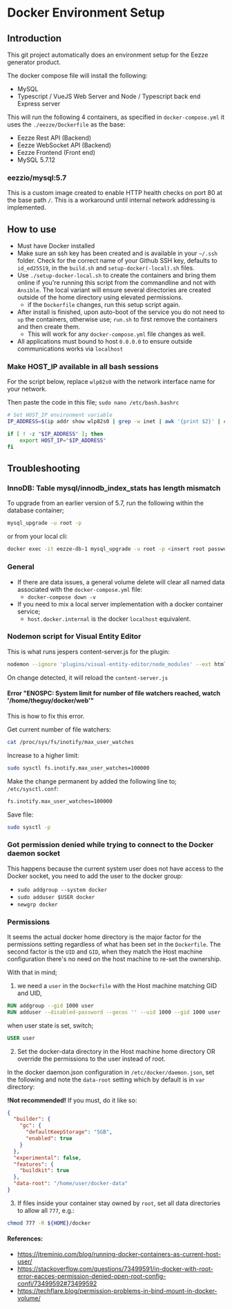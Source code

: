 # Docker Environment Setup

## Introduction

This git project automatically does an environment setup for the Eezze generator product.

The docker compose file will install the following:

- MySQL
- Typescript / VueJS Web Server and Node / Typescript back end Express server

This will run the following 4 containers, as specified in `docker-compose.yml` it uses the `./eezze/Dockerfile` as the base:

- Eezze Rest API (Backend)
- Eezze WebSocket API (Backend)
- Eezze Frontend (Front end)
- MySQL 5.7.12

### eezzio/mysql:5.7

This is a custom image created to enable HTTP health checks on port 80 at the base path `/`. This is a workaround until internal network addressing is implemented.

## How to use

- Must have Docker installed
- Make sure an ssh key has been created and is available in your `~/.ssh` folder. Check for the correct name of your Github SSH key, defaults to `id_ed25519`,  in the `build.sh` and `setup-docker(-local).sh` files.
- Use `./setup-docker-local.sh` to create the containers and bring them online if you're running this script from the commandline and not with `Ansible`. The local variant will ensure several directories are created outside of the home directory using elevated permissions.
  - if the `Dockerfile` changes, run this setup script again.
- After install is finished, upon auto-boot of the service you do not need to `up` the containers, otherwise use; `run.sh` to first remove the containers and then create them.
  - This will work for any `docker-compose.yml` file changes as well.
- All applications must bound to host ``0.0.0.0`` to ensure outside communications works via ``localhost``

### Make HOST_IP available in all bash sessions

For the script below, replace `wlp82s0` with the network interface name for your network.

Then paste the code in this file; `sudo nano /etc/bash.bashrc`

```bash
# Set HOST_IP environment variable
IP_ADDRESS=$(ip addr show wlp82s0 | grep -w inet | awk '{print $2}' | cut -d/ -f1)

if [ ! -z "$IP_ADDRESS" ]; then
    export HOST_IP="$IP_ADDRESS"
fi
```

## Troubleshooting

### InnoDB: Table mysql/innodb_index_stats has length mismatch

To upgrade from an earlier version of 5.7, run the following within the database container;

```bash
mysql_upgrade -u root -p
```

or from your local cli:

```bash
docker exec -it eezze-db-1 mysql_upgrade -u root -p <insert root password here>
```

### General

- If there are data issues, a general volume delete will clear all named data associated with the `docker-compose.yml` file:
  - `docker-compose down -v`
- If you need to mix a local server implementation with a docker container service;
  - `host.docker.internal` is the docker `localhost` equivalent.

### Nodemon script for Visual Entity Editor

This is what runs jespers content-server.js for the plugin:

```bash
nodemon --ignore 'plugins/visual-entity-editor/node_modules' --ext html,js,ts,css,json plugins/visual-entity-editor/content-server.js
```
On change detected, it will reload the `content-server.js`

#### Error "ENOSPC: System limit for number of file watchers reached, watch '/home/theguy/docker/web'"

This is how to fix this error. 

Get current number of file watchers:

```bash
cat /proc/sys/fs/inotify/max_user_watches
```

Increase to a higher limit:

```bash
sudo sysctl fs.inotify.max_user_watches=100000
```

Make the change permanent by added the following line to; `/etc/sysctl.conf`:

```bash
fs.inotify.max_user_watches=100000
```

Save file:

```bash
sudo sysctl -p
```

### Got permission denied while trying to connect to the Docker daemon socket

This happens because the current system user does not have access to the Docker socket, you need to add the user to the docker group:

- `sudo addgroup --system docker`
- `sudo adduser $USER docker`
- `newgrp docker`

### Permissions

It seems the actual docker home directory is the major factor for the permissions setting regardless of what has been set in the `Dockerfile`.
The second factor is the `UID` and `GID`, when they match the Host machine configuration there's no need on the host machine to re-set the ownership.

With that in mind;
1) we need a `user` in the `Dockerfile` with the Host machine matching GID and UID, 

```dockerfile
RUN addgroup --gid 1000 user
RUN adduser --disabled-password --gecos '' --uid 1000 --gid 1000 user
```

when user state is set, switch;

```dockerfile
USER user
```

2) Set the docker-data directory  in the Host machine home directory OR override the permissions to the user instead of root.

In the docker daemon.json configuration in `/etc/docker/daemon.json`, set the following and note the `data-root` setting which by default is in `var` directory:

**!Not recommended!** If you must, do it like so:

```json
{
  "builder": {
    "gc": {
      "defaultKeepStorage": "5GB",
      "enabled": true
    }
  },
  "experimental": false,
  "features": {
    "buildkit": true
  },
  "data-root": "/home/user/docker-data"
}
```

3) If files inside your container stay owned by `root`, set all data directories to allow all `777`, e.g.:

```bash
chmod 777 -R ${HOME}/docker
```

#### References:
- https://jtreminio.com/blog/running-docker-containers-as-current-host-user/
- https://stackoverflow.com/questions/73499591/in-docker-with-root-error-eacces-permission-denied-open-root-config-confi/73499592#73499592
- https://techflare.blog/permission-problems-in-bind-mount-in-docker-volume/